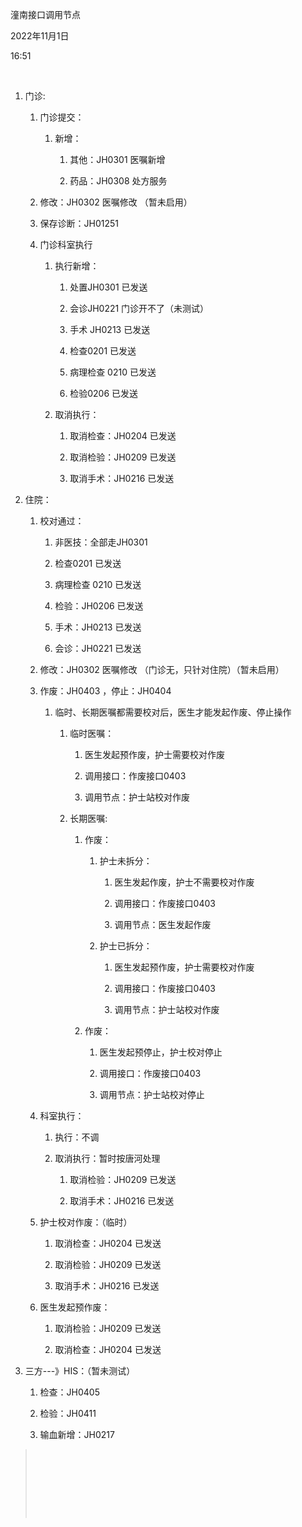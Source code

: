 潼南接口调用节点

2022年11月1日

16:51

 

1.  门诊:

    1.  门诊提交：

        1.  新增：

            1.  其他：JH0301 医嘱新增

            2.  药品：JH0308 处方服务

    2.  修改：JH0302 医嘱修改 （暂未启用）

    3.  保存诊断：JH01251

    4.  门诊科室执行

        1.  执行新增：

            1.  处置JH0301 已发送

            2.  会诊JH0221 门诊开不了（未测试）

            3.  手术 JH0213 已发送

            4.  检查0201 已发送

            5.  病理检查 0210 已发送

            6.  检验0206 已发送

        2.  取消执行：

            1.  取消检查：JH0204 已发送

            2.  取消检验：JH0209 已发送

            3.  取消手术：JH0216 已发送

2.  住院：

    1.  校对通过：

        1.  非医技：全部走JH0301

        2.  检查0201 已发送

        3.  病理检查 0210 已发送

        4.  检验：JH0206 已发送

        5.  手术：JH0213 已发送

        6.  会诊：JH0221 已发送

    2.  修改：JH0302 医嘱修改 （门诊无，只针对住院）（暂未启用）

    3.  作废：JH0403 ，停止：JH0404

        1.  临时、长期医嘱都需要校对后，医生才能发起作废、停止操作

            1.  临时医嘱：

                1.  医生发起预作废，护士需要校对作废

                2.  调用接口：作废接口0403

                3.  调用节点：护士站校对作废

            2.  长期医嘱:

                1.  作废：

                    1.  护士未拆分：

                        1.  医生发起作废，护士不需要校对作废

                        2.  调用接口：作废接口0403

                        3.  调用节点：医生发起作废

                    2.  护士已拆分：

                        1.  医生发起预作废，护士需要校对作废

                        2.  调用接口：作废接口0403

                        3.  调用节点：护士站校对作废

                2.  作废：

                    1.  医生发起预停止，护士校对停止

                    2.  调用接口：作废接口0403

                    3.  调用节点：护士站校对停止

    4.  科室执行：

        1.  执行：不调

        2.  取消执行：暂时按唐河处理

            1.  取消检验：JH0209 已发送

            2.  取消手术：JH0216 已发送

    5.  护士校对作废：（临时）

        1.  取消检查：JH0204 已发送

        2.  取消检验：JH0209 已发送

        3.  取消手术：JH0216 已发送

    6.  医生发起预作废：

        1.  取消检验：JH0209 已发送

        2.  取消检查：JH0204 已发送

3.  三方\-\--》HIS：（暂未测试）

    1.  检查：JH0405

    2.  检验：JH0411

    3.  输血新增：JH0217

>  
>
>  
>
>  
>
>  
